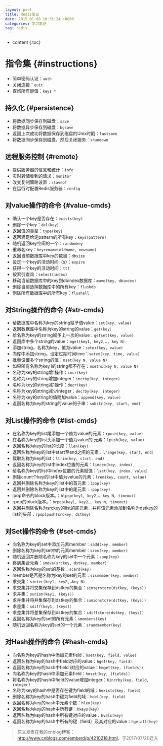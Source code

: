 ```yaml
---
layout: post
title: Redis笔记
date: 2015-01-08 10:31:24 +0800
categories: 学习笔记
tag: redis
---
```


* content
{:toc}


# 指令集 {#instructions}
* 简单密码认证：`auth`
* 关闭连接：`quit`
* 查询所有键值：`keys *`

## 持久化 {#persistence}
* 将数据同步保存到磁盘：`save`
* 将数据异步保存到磁盘：`bgsave`
* 返回上次成功将数据保存到磁盘的Unix时戳：`lastsave`
* 将数据同步保存到磁盘，然后关闭服务：`shundown`

## 远程服务控制 {#remote}
* 提供服务器的信息和统计：`info`
* 实时转储收到的请求：`monitor`
* 改变复制策略设置：`slaveof`
* 在运行时配置Redis服务器：`config`


 
## 对value操作的命令 {#value-cmds}
 
* 确认一个key是否存在：`exists(key)`
* 删除一个key：`del(key)`
* 返回值的类型：`type(key)`
* 返回满足给定pattern的所有key：`keys(pattern)`
* 随机返回key空间的一个：`randomkey`
* 重命名key：`keyrename(oldname, newname)`
* 返回当前数据库中key的数目：`dbsize`
* 设定一个key的活动时间（s）：`expire`
* 获得一个key的活动时间：`ttl`
* 按索引查询：`select(index)`
* 移动当前数据库中的key到dbindex数据库：`move(key, dbindex)`
* 删除当前选择数据库中的所有key：`flushdb`
* 删除所有数据库中的所有key：`flushall`
 
## 对String操作的命令 {#str-cmds}
 
* 给数据库中名称为key的string赋予值value：`set(key, value)`
* 返回数据库中名称为key的string的value：`get(key)`
* 给名称为key的string赋予上一次的value：`getset(key, value)`
* 返回库中多个string的value：`mget(key1, key2,…, key N)`
* 添加string，名称为key，值为value：`setnx(key, value)`
* 向库中添加string，设定过期时间time：`setex(key, time, value)`
* 批量设置多个string的值：`mset(key N, value N)`
* 如果所有名称为key i的string都不存在：`msetnx(key N, value N)`
* 名称为key的string增1操作：`incr(key)`
* 名称为key的string增加integer：`incrby(key, integer)`
* 名称为key的string减1操作：`decr(key)`
* 名称为key的string减少integer：`decrby(key, integer)`
* 名称为key的string的值附加value：`append(key, value)`
* 返回名称为key的string的value的子串：`substr(key, start, end)`
 
## 对List操作的命令 {#list-cmds}
 
* 在名称为key的list尾添加一个值为value的元素：`rpush(key, value)`
* 在名称为key的list头添加一个值为value的 元素：`lpush(key, value)`
* 返回名称为key的list的长度：`llen(key)`
* 返回名称为key的list中start至end之间的元素：`lrange(key, start, end)`
* 截取名称为key的list：`ltrim(key, start, end)`
* 返回名称为key的list中index位置的元素：`lindex(key, index)`
* 给名称为key的list中index位置的元素赋值：`lset(key, index, value)`
* 删除count个key的list中值为value的元素：`lrem(key, count, value)`
* 返回并删除名称为key的list中的首元素：`lpop(key)`
* 返回并删除名称为key的list中的尾元素：`rpop(key)`
* lpop命令的block版本。：`blpop(key1, key2,… key N, timeout)`
* rpop的block版本。：`brpop(key1, key2,… key N, timeout)`
* 返回并删除名称为srckey的list的尾元素，并将该元素添加到名称为dstkey的list的头部：`rpoplpush(srckey, dstkey)`
 
## 对Set操作的命令 {#set-cmds}
 
* 向名称为key的set中添加元素member：`sadd(key, member)`
* 删除名称为key的set中的元素member：`srem(key, member) `
* 随机返回并删除名称为key的set中一个元素：`spop(key) `
* 移到集合元素：`smove(srckey, dstkey, member) `
* 返回名称为key的set的基数：`scard(key) `
* member是否是名称为key的set的元素：`sismember(key, member) `
* 求交集：`sinter(key1, key2,…key N) `
* 求交集并将交集保存到dstkey的集合：`sinterstore(dstkey, (keys)) `
* 求并集：`sunion(key1, (keys)) `
* 求并集并将并集保存到dstkey的集合：`sunionstore(dstkey, (keys)) `
* 求差集：`sdiff(key1, (keys)) `
* 求差集并将差集保存到dstkey的集合：`sdiffstore(dstkey, (keys)) `
* 返回名称为key的set的所有元素：`smembers(key) `
* 随机返回名称为key的set的一个元素：`srandmember(key) `
 
## 对Hash操作的命令 {#hash-cmds}
 
* 向名称为key的hash中添加元素field：`hset(key, field, value)`
* 返回名称为key的hash中field对应的value：`hget(key, field)`
* 返回名称为key的hash中field i对应的value：`hmget(key, (fields))`
* 向名称为key的hash中添加元素field：`hmset(key, (fields))`
* 将名称为key的hash中field的value增加integer：`hincrby(key, field, integer)`
* 名称为key的hash中是否存在键为field的域：`hexists(key, field)`
* 删除名称为key的hash中键为field的域：`hdel(key, field)`
* 返回名称为key的hash中元素个数：`hlen(key)`
* 返回名称为key的hash中所有键：`hkeys(key)`
* 返回名称为key的hash中所有键对应的value：`hvals(key)`
* 返回名称为key的hash中所有的键（field）及其对应的value：`hgetall(key)`

> 原文发表在我的cnblog博客：<http://www.cnblogs.com/emberd/p/4210218.html>，于2017/07/20迁入